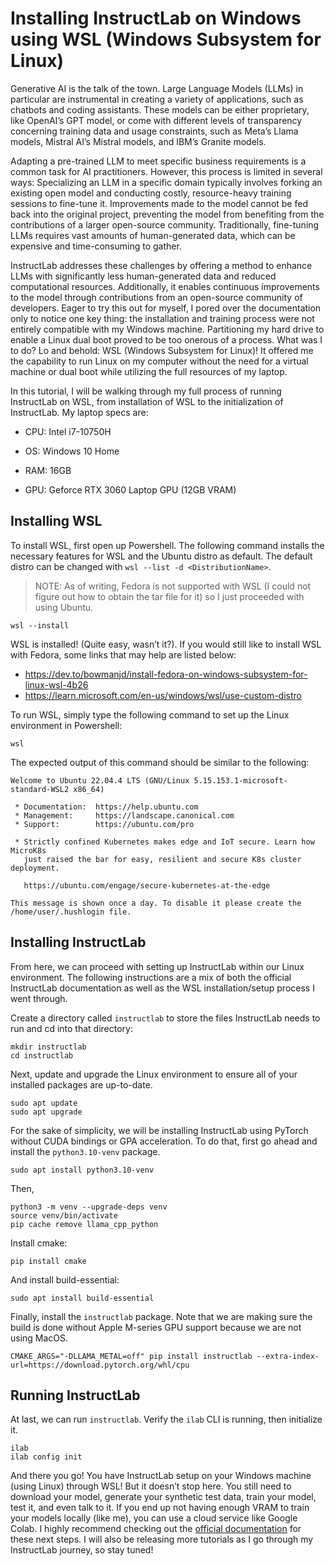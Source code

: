 # Installing InstructLab on Windows using WSL (Windows Subsystem for Linux)

Generative AI is the talk of the town. Large Language Models (LLMs) in particular are instrumental in creating a variety of applications, such as chatbots and coding assistants. These models can be either proprietary, like OpenAI’s GPT model, or come with different levels of transparency concerning training data and usage constraints, such as Meta’s Llama models, Mistral AI’s Mistral models, and IBM’s Granite models.

Adapting a pre-trained LLM to meet specific business requirements is a common task for AI practitioners. However, this process is limited in several ways:
Specializing an LLM in a specific domain typically involves forking an existing open model and conducting costly, resource-heavy training sessions to fine-tune it.
Improvements made to the model cannot be fed back into the original project, preventing the model from benefiting from the contributions of a larger open-source community.
Traditionally, fine-tuning LLMs requires vast amounts of human-generated data, which can be expensive and time-consuming to gather.

InstructLab addresses these challenges by offering a method to enhance LLMs with significantly less human-generated data and reduced computational resources. Additionally, it enables continuous improvements to the model through contributions from an open-source community of developers. Eager to try this out for myself, I pored over the documentation only to notice one key thing: the installation and training process were not entirely compatible with my Windows machine. Partitioning my hard drive to enable a Linux dual boot proved to be too onerous of a process. What was I to do? Lo and behold: WSL (Windows Subsystem for Linux)! It offered me the capability to run Linux on my computer without the need for a virtual machine or dual boot while utilizing the full resources of my laptop.


In this tutorial, I will be walking through my full process of running InstructLab on WSL, from installation of WSL to the initialization of InstructLab. My laptop specs are:

- CPU: Intel i7-10750H

- OS: Windows 10 Home

- RAM: 16GB

- GPU: Geforce RTX 3060 Laptop GPU (12GB VRAM)


## Installing WSL

To install WSL, first open up Powershell. The following command installs the necessary features for WSL and the Ubuntu distro as default. The default distro can be changed with `wsl --list -d <DistributionName>`.
>NOTE: As of writing, Fedora is not supported with WSL (I could not figure out how to obtain the tar file for it) so I just proceeded with using Ubuntu.

```
wsl --install
```

WSL is installed! (Quite easy, wasn’t it?).  If you would still like to install WSL with Fedora, some links that may help are listed below:	
- https://dev.to/bowmanjd/install-fedora-on-windows-subsystem-for-linux-wsl-4b26
- https://learn.microsoft.com/en-us/windows/wsl/use-custom-distro

To run WSL, simply type the following command to set up the Linux environment in Powershell:

```
wsl
```

The expected output of this command should be similar to the following:

```
Welcome to Ubuntu 22.04.4 LTS (GNU/Linux 5.15.153.1-microsoft-standard-WSL2 x86_64)

 * Documentation:  https://help.ubuntu.com
 * Management:     https://landscape.canonical.com
 * Support:        https://ubuntu.com/pro

 * Strictly confined Kubernetes makes edge and IoT secure. Learn how MicroK8s
   just raised the bar for easy, resilient and secure K8s cluster deployment.

   https://ubuntu.com/engage/secure-kubernetes-at-the-edge

This message is shown once a day. To disable it please create the
/home/user/.hushlogin file.
```

## Installing InstructLab 
From here, we can proceed with setting up InstructLab within our Linux environment. The following instructions are a mix of both the official InstructLab documentation as well as the WSL installation/setup process I went through.

Create a directory called `instructlab` to store the files InstructLab needs to run and cd into that directory:

```	
mkdir instructlab
cd instructlab
```

Next, update and upgrade the Linux environment to ensure all of your installed packages are up-to-date.

```
sudo apt update
sudo apt upgrade
```

For the sake of simplicity, we will be installing InstructLab using PyTorch without CUDA bindings or GPA acceleration. To do that, first go ahead and install the `python3.10-venv` package.

```
sudo apt install python3.10-venv
```

Then,

```
python3 -m venv --upgrade-deps venv
source venv/bin/activate
pip cache remove llama_cpp_python
```

Install cmake:

```
pip install cmake
```

And install build-essential:

```
sudo apt install build-essential
```

Finally, install the `instructlab` package. Note that we are making sure the build is done without Apple M-series GPU support because we are not using MacOS.

```
CMAKE_ARGS="-DLLAMA_METAL=off" pip install instructlab --extra-index-url=https://download.pytorch.org/whl/cpu
```

## Running InstructLab
At last, we can run `instructlab`. Verify the `ilab` CLI is running, then initialize it.

```
ilab
ilab config init
```

And there you go! You have InstructLab setup on your Windows machine (using Linux) through WSL! But it doesn’t stop here. You still need to download your model, generate your synthetic test data, train your model, test it, and even talk to it. If you end up not having enough VRAM to train your models locally (like me), you can use a cloud service like Google Colab. I highly recommend checking out the [official documentation](https://github.com/instructlab/instructlab/tree/main) for these next steps. I will also be releasing more tutorials as I go through my InstructLab journey, so stay tuned!
